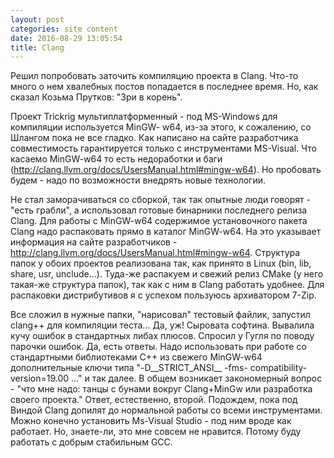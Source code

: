 ```yaml
---
layout: post
categories: site content
date: 2016-08-29 13:05:54
title: Clang
---
```

Решил попробовать заточить компиляцию проекта в Clang. Что-то много о нем хвалебных постов 
попадается в последнее время. Но, как сказал Козьма Прутков: "Зри в корень". 

Проект Trickrig мультиплатформенный - под MS-Windows для компиляции используется MinGW-
w64, из-за этого, к сожалению, со Шлангом пока не все гладко. Как написано на сайте 
разработчика совместимость гарантируется только с инструментами MS-Visual. Что касаемо 
MinGW-w64 то есть недоработки и баги (http://clang.llvm.org/docs/UsersManual.html#mingw-w64). 
Но пробовать будем - надо по возможности внедрять новые технологии.

Не стал заморачиваться со сборкой, так так опытные люди говорят - "есть грабли", а использовал 
готовые бинарники последнего релиза Clang. Для работы c MinGW-w64 содержимое 
установочного пакета Clang надо распаковать прямо в каталог MinGW-w64. На это указывает 
информация на сайте разработчиков - http://clang.llvm.org/docs/UsersManual.html#mingw-w64. 
Структура папок у обоих проектов реализована так, как принято в Linux (bin, lib, share, usr, 
unclude...). Туда-же распакуем и свежий релиз CMake (у него такая-же структура папок), так как с 
ним в Clang работать удобнее. Для распаковки дистрибутивов я с успехом пользуюсь архиватором 
7-Zip.

Все сложил в нужные папки, "нарисовал" тестовый файлик, запустил clang++ для компиляции 
теста... Да, уж! Сыровата софтина. Вывалила кучу ошибок в стандартных либах плюсов. Спросил у 
Гугля по поводу парочки ошибок. Да, есть ответы. Надо использовать при работе со стандартными 
библиотеками С++ из свежего MinGW-w64 дополнительные ключи типа  "-D__STRICT_ANSI__ -fms-
compatibility-version=19.00 ..." и так далее. В общем возникает закономерный вопрос - "что мне 
надо: танцы с бунами вокруг Clang+MinGw или разработка своего проекта." Ответ, естественно, 
второй. Подождем, пока под Виндой Clang допилят до нормальной работы со всеми 
инструментами. Можно конечно установить Ms-Visual Studio - под ним вроде как работает. Но, 
знаете-ли, это мне совсем не нравится. Потому буду работать с добрым стабильным GCC.


